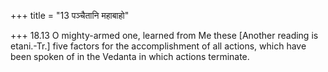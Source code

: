 +++
title = "13 पञ्चैतानि महाबाहो"

+++
18.13 O mighty-armed one, learned from Me these \[Another reading is
etani.-Tr.\] five factors for the accomplishment of all actions, which
have been spoken of in the Vedanta in which actions terminate.
